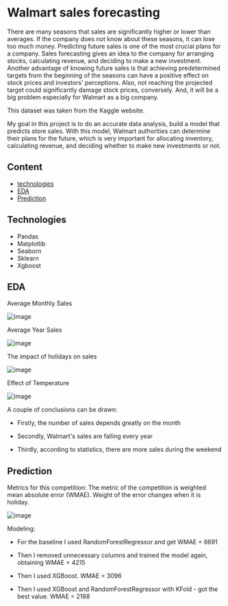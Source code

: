 # Walmart sales forecasting
There are many seasons that sales are significantly higher or lower than averages. If the company does not know about these seasons, it can lose too much money. Predicting future sales is one of the most crucial plans for a company. Sales forecasting gives an idea to the company for arranging stocks, calculating revenue, and deciding to make a new investment. Another advantage of knowing future sales is that achieving predetermined targets from the beginning of the seasons can have a positive effect on stock prices and investors' perceptions. Also, not reaching the projected target could significantly damage stock prices, conversely. And, it will be a big problem especially for Walmart as a big company.

This dataset was taken from the Kaggle website. 

My goal in this project is to do an accurate data analysis, build a model that predicts store sales. With this model, Walmart authorities can determine their plans for the future, which is very important for allocating inventory, calculating revenue, and deciding whether to make new investments or not.


## Content
- [technologies](#technologies)
- [EDA](#EDA)
- [Prediction](#Prediction)

## Technologies
- Pandas
- Matplotlib
- Seaborn
- Sklearn
- Xgboost


## EDA
Average Monthly Sales

![image](https://github.com/Anton4wave/Walmart-forecasting/assets/100091790/b3e07597-b6ad-42e6-aa82-3722af47bfa7)

Average Year Sales

![image](https://github.com/Anton4wave/Walmart-forecasting/assets/100091790/cf226b81-bad3-437f-97a3-9e1ff4106045)

The impact of holidays on sales

![image](https://github.com/Anton4wave/Walmart-forecasting/assets/100091790/64aa7e79-98ce-4ea6-bcc1-f50ba5bacb49)

Effect of Temperature

![image](https://github.com/Anton4wave/Walmart-forecasting/assets/100091790/e9dc97fc-722e-4ce3-b41f-f236c570f2c1)


A couple of conclusions can be drawn:

- Firstly, the number of sales depends greatly on the month

- Secondly, Walmart's sales are falling every year

- Thirdly, according to statistics, there are more sales during the weekend


## Prediction 

Metrics for this competition: The metric of the competition is weighted mean absolute error (WMAE). Weight of the error changes when it is holiday.

![image](https://github.com/Anton4wave/Walmart-forecasting/assets/100091790/174b5c63-27ee-45c3-bf17-e1a97a9a40d0)

Modeling:

- For the baseline I used RandomForestRegressor and get WMAE = 6691

- Then I removed unnecessary columns and trained the model again, obtaining WMAE = 4215

- Then I used XGBoost. WMAE = 3096

- Then I used XGBoost and RandomForestRegressor with KFold - got the best value. WMAE = 2188

